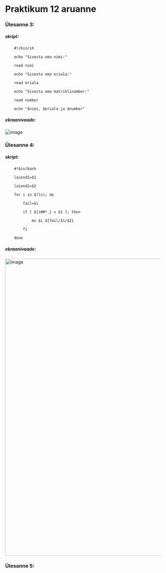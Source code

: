 # Praktikum 12 aruanne

### Ülesanne 3:

##### skript:
```
    #!/bin/sh
    
    echo "Sisesta oma nimi:"
    
    read nimi
    
    echo "Sisesta oma eriala:"
    
    read eriala
    
    echo "Sisesta oma matriklinumber:"
    
    read number
    
    echo "$nimi, $eriala ja $number"
```
##### ekraanivaade:

![image](https://github.com/armeig/opsys_praktikumid_armei_grete/assets/145908210/cd49ca95-d6a6-43a7-820c-e1f007fd1fcf)

### Ülesanne 4:

##### skript:
```
    #!bin/bash
    
    laiend1=$1
    
    laiend2=$2
    
    for i in $(ls); do
    
        fail=$i
        
        if [ ${i##*.} = $1 ]; then
        
            mv $i ${fail/$1/$2}
            
        fi
        
    done
```
##### ekraanivaade:

<img width="961" alt="image" src="https://github.com/armeig/opsys_praktikumid_armei_grete/assets/145908210/d8e8a007-f3ff-4479-8015-52f7cc51264f">

### Ülesanne 5:

